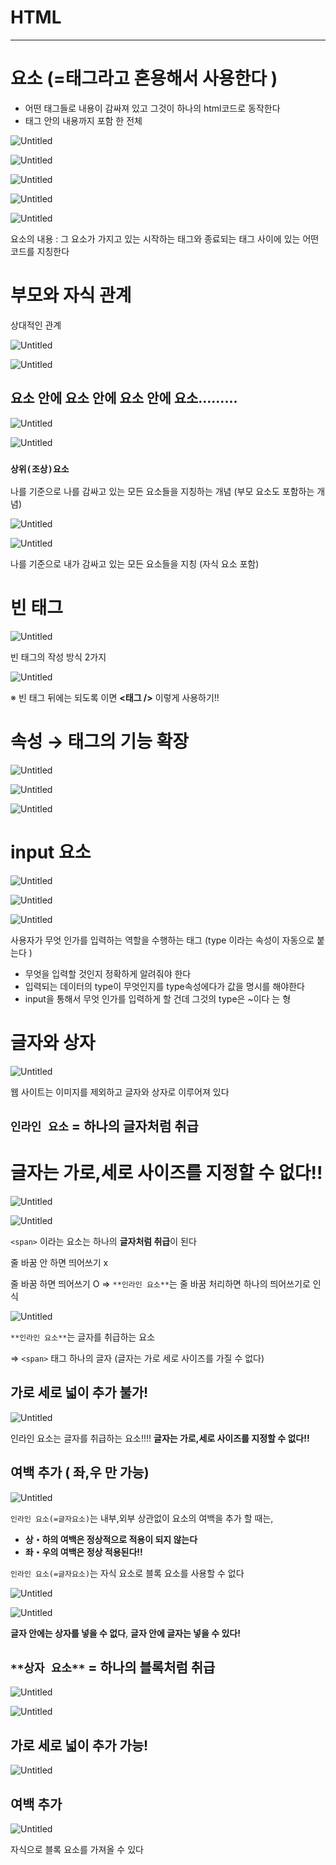 # **HTML**

---

# 요소 (=태그라고 혼용해서 사용한다 )

- 어떤 태그들로 내용이 감싸져 있고 그것이 하나의 html코드로 동작한다
- 태그 안의 내용까지 포함 한 전체

![Untitled](https://s3-us-west-2.amazonaws.com/secure.notion-static.com/4447f3b1-1bc1-4937-b866-8505c82c12b7/Untitled.png)

![Untitled](https://s3-us-west-2.amazonaws.com/secure.notion-static.com/365f724c-55cb-4c53-814c-a343b6b1f2e8/Untitled.png)

![Untitled](https://s3-us-west-2.amazonaws.com/secure.notion-static.com/02ec990f-4d45-449f-86a0-e412ffe4d265/Untitled.png)

![Untitled](https://s3-us-west-2.amazonaws.com/secure.notion-static.com/88b8ed08-72b6-4ef0-aec1-b4d048b0b24a/Untitled.png)

![Untitled](https://s3-us-west-2.amazonaws.com/secure.notion-static.com/adbfb4e2-21a1-4311-a7bf-3c9fc02bd000/Untitled.png)

요소의 내용 
    : 그 요소가 가지고 있는 시작하는 태그와 종료되는 태그 사이에 있는 어떤 코드를 지칭한다

# 부모와 자식 관계

상대적인 관계

![Untitled](https://s3-us-west-2.amazonaws.com/secure.notion-static.com/ded64a02-c359-47d0-ab95-cec29ef18209/Untitled.png)

![Untitled](https://s3-us-west-2.amazonaws.com/secure.notion-static.com/59af59c5-8557-466a-9b2c-7d0d14c453a5/Untitled.png)

## 요소 안에 요소 안에 요소 안에 요소………

![Untitled](https://s3-us-west-2.amazonaws.com/secure.notion-static.com/703e4da4-ee2b-47de-b19f-2f97fd0f4980/Untitled.png)

![Untitled](https://s3-us-west-2.amazonaws.com/secure.notion-static.com/a300afc3-36ce-45e4-b8fb-a5bed623ae18/Untitled.png)

### `상위(조상)요소`

나를 기준으로 나를 감싸고 있는 모든 요소들을 지칭하는 개념 (부모 요소도 포함하는 개념)

![Untitled](https://s3-us-west-2.amazonaws.com/secure.notion-static.com/b4d068f6-31b4-48d9-83ab-5b33f2c50783/Untitled.png)

![Untitled](https://s3-us-west-2.amazonaws.com/secure.notion-static.com/ec8d1b06-adcf-4dd3-b1fb-ec5a38493d3d/Untitled.png)

나를 기준으로 내가 감싸고 있는 모든 요소들을 지칭 (자식 요소 포함)

# 빈 태그

![Untitled](https://s3-us-west-2.amazonaws.com/secure.notion-static.com/f70e46a1-60e1-4000-9c82-73da5d697fe7/Untitled.png)

빈 태그의 작성 방식 2가지

![Untitled](https://s3-us-west-2.amazonaws.com/secure.notion-static.com/4cba3b86-f5c2-46ab-8d05-589cc6355b8a/Untitled.png)

※ 빈 태그 뒤에는 되도록 이면   **<태그 />** 이렇게 사용하기!!  

# 속성 → 태그의 기능 확장

![Untitled](https://s3-us-west-2.amazonaws.com/secure.notion-static.com/b7b026ee-cbe2-4b75-8bc5-ffd12ff2abde/Untitled.png)

![Untitled](https://s3-us-west-2.amazonaws.com/secure.notion-static.com/6e4d3267-7b43-4269-9167-b51569055206/Untitled.png)

![Untitled](https://s3-us-west-2.amazonaws.com/secure.notion-static.com/35fab655-173e-429b-aeb8-0dbb9d758926/Untitled.png)

# input 요소

![Untitled](https://s3-us-west-2.amazonaws.com/secure.notion-static.com/62734d66-ec21-4768-9e02-f5c9e82a616b/Untitled.png)

![Untitled](https://s3-us-west-2.amazonaws.com/secure.notion-static.com/159a280b-8104-4f50-9863-d70aa1fbde76/Untitled.png)

![Untitled](https://s3-us-west-2.amazonaws.com/secure.notion-static.com/98ad9655-ef63-4067-a409-effd0845b6a8/Untitled.png)

사용자가 무엇 인가를 입력하는 역할을 수행하는 태그  (type 이라는 속성이 자동으로 붙는다 )

- 무엇을 입력할 것인지 정확하게 알려줘야 한다
- 입력되는 데이터의 type이 무엇인지를 type속성에다가 값을 명시를 해야한다
- input을 통해서 무엇 인가를 입력하게 할 건데 그것의 type은 ~이다 는 형

# 글자와 상자

![Untitled](https://s3-us-west-2.amazonaws.com/secure.notion-static.com/ae31c074-591c-444a-9f47-7fd58275bbed/Untitled.png)

웹 사이트는 이미지를 제외하고 글자와 상자로 이루어져 있다

## `인라인 요소` = 하나의 글자처럼 취급

# **글자는 가로,세로 사이즈를 지정할 수 없다!!**

![Untitled](https://s3-us-west-2.amazonaws.com/secure.notion-static.com/434f19b4-c86e-49d2-9706-d5a7bfe4e906/Untitled.png)

![Untitled](https://s3-us-west-2.amazonaws.com/secure.notion-static.com/6e168258-01d4-4c85-8045-e091eaa422a2/Untitled.png)

`<span>` 이라는 요소는 하나의 **글자처럼 취급**이 된다

줄 바꿈 안 하면 띄어쓰기 x

줄 바꿈 하면 띄어쓰기  O   ⇒ `**인라인 요소**`는  줄 바꿈 처리하면 하나의 띄어쓰기로 인식

![Untitled](https://s3-us-west-2.amazonaws.com/secure.notion-static.com/71fb64b5-70be-4509-b9fc-b3e9b8217d01/Untitled.png)

`**인라인 요소**`는 글자를 취급하는 요소 

⇒ `<span>` 태그 하나의 글자 (글자는 가로 세로 사이즈를 가질 수 없다)

## 가로 세로 넓이 추가 불가!

![Untitled](https://s3-us-west-2.amazonaws.com/secure.notion-static.com/32a627aa-1bd2-4e0d-82a1-33fe644bf5ce/Untitled.png)

인라인 요소는 글자를 취급하는 요소!!!!  **글자는 가로,세로 사이즈를 지정할 수 없다!!**

## 여백 추가 ( 좌,우 만 가능)

![Untitled](https://s3-us-west-2.amazonaws.com/secure.notion-static.com/ffc0745d-1b32-4eec-b16c-526bafaead14/Untitled.png)

`인라인 요소(=글자요소)`는 내부,외부 상관없이 요소의 여백을 추가 할 때는, 

- **상・하의 여백은 정상적으로 적용이 되지 않는다**
- **좌・우의 여백은 정상 적용된다!!**

`인라인 요소(=글자요소)`는 자식 요소로 블록 요소를 사용할 수 없다

![Untitled](https://s3-us-west-2.amazonaws.com/secure.notion-static.com/7dfe8d39-0020-444a-b9c4-934df205faa4/Untitled.png)

![Untitled](https://s3-us-west-2.amazonaws.com/secure.notion-static.com/e8ce9840-978d-4549-acbc-f9f5828d04d4/Untitled.png)

**글자 안에는 상자를 넣을 수 없다**,  **글자 안에 글자는 넣을 수 있다!**

## `**상자 요소**` = 하나의 **블록처럼 취급**

![Untitled](https://s3-us-west-2.amazonaws.com/secure.notion-static.com/a676ff08-896e-42be-8cc1-dbdd77875f34/Untitled.png)

![Untitled](https://s3-us-west-2.amazonaws.com/secure.notion-static.com/e20fbfcb-5a94-43bc-8728-1405c184fd93/Untitled.png)

## 가로 세로 넓이 추가 **가능**!

![Untitled](https://s3-us-west-2.amazonaws.com/secure.notion-static.com/d4d682c2-746c-44b2-9e6e-fe7ee3cc1f8a/Untitled.png)

## 여백 추가

![Untitled](https://s3-us-west-2.amazonaws.com/secure.notion-static.com/8211d179-8ada-439a-b12d-dce30db992cf/Untitled.png)

자식으로 블록 요소를 가져올 수 있다